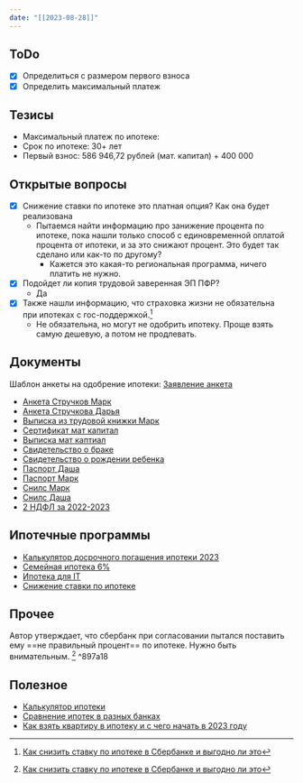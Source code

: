 ```yaml
---
date: "[[2023-08-28]]"
---
```

## ToDo
- [x] Определиться с размером первого взноса
- [x] Определить максимальный платеж
## Тезисы
- Максимальный платеж по ипотеке: 
- Срок по ипотеке: 30+ лет
- Первый взнос: 586 946,72 рублей (мат. капитал) + 400 000
## Открытые вопросы
- [x] Снижение ставки по ипотеке это платная опция? Как она будет реализована
	- Пытаемся найти информацию про занижение процента по ипотеке, пока нашли только способ с единовременной оплатой процента от ипотеки, и за это снижают процент. Это будет так сделано или как-то по другому?
		- Кажется это какая-то региональная программа, ничего платить не нужно.
- [x] Подойдет ли копия трудовой заверенная ЭП ПФР?
	- Да
- [x] Также нашли информацию, что страховка жизни не обязательна при ипотеках с гос-поддержкой.[^1]
	- Не обязательна, но могут не одобрить ипотеку. Проще взять самую дешевую, а потом не продлевать.
## Документы
Шаблон анкеты на одобрение ипотеки: [Заявление анкета](Заявление-анкета.pdf)

- [Анкета Стручков Марк](Анкета%20Стручков%20Марк.pdf)
- [Анкета Стручкова Дарья](Анкета%20Стручкова%20Дарья.pdf)
- [Выписка из трудовой книжки Марк](Выписка%20из%20трудовой%20книжки%20Марк%202023.pdf)
- [Сертификат мат капитал](Сертификат%20мат%20капитал.pdf)
- [Выписка мат каптиал](Выписка%20мат%20капитал.pdf.pdf)
- [Свидетельство о браке](Свидетельство%20о%20Браке.pdf)
- [Свидетельство о рождении ребенка](Свидетельство%20о%20рождении%20Ярик.pdf)
- [Паспорт Даша](Паспорт%20Даша%20(full).pdf.md)
- [Паспорт Марк](Паспорт%20Марк%20(full).pdf.md)
- [Снилс Марк](Снилс%20Марк.pdf)
- [Снилс Даша](Снилс%20Даша.pdf)
- [2 НДФЛ за 2022-2023](2-ndfl.zip)
## Ипотечные программы
- [Калькулятор досрочного погашения ипотеки 2023](https://journal.tinkoff.ru/mortgage-plan-calc/)
- [Семейная ипотека 6%](Семейная%20ипотека%206%.md)
- [Ипотека для IT](Ипотека%20для%20IT.md)
- [Снижение ставки по ипотеке](Снижение%20ставки%20по%20ипотеке.md)

## Прочее
Автор утверждает, что сбербанк при согласовании пытался поставить ему ==не правильный процент== по ипотеке. Нужно быть внимательным. [^1] ^897a18
## Полезное
- [Калькулятор ипотеки](https://calcus.ru/kalkulyator-ipoteki)
- [Сравнение ипотек в разных банках](https://www.banki.ru/products/hypothec/search/ryazan~/)
- [Как взять квартиру в ипотеку и с чего начать в 2023 году](https://journal.tinkoff.ru/pro/zato-svoya/)

[^1]: [Как снизить ставку по ипотеке в Сбербанке и выгодно ли это](https://journal.tinkoff.ru/ipoteka-piter/)
